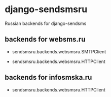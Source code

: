 django-sendsmsru
================

Russian backends for django-sendsms

backends for websms.ru
-----------------------
* sendsmsru.backends.websmsru.SMTPClient

* sendsmsru.backends.websmsru.HTTPClient

backends for infosmska.ru
------------------------------

* sendsmsru.backends.websmsru.HTTPClient
